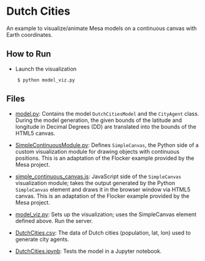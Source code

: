 # Dutch Cities
An example to visualize/animate Mesa models on a continuous canvas with Earth coordinates. 

## How to Run
* Launch the visualization
```
    $ python model_viz.py
```

## Files

* [model.py](model.py): Contains the model `DutchCitiesModel` and the `CityAgent` class. During the model generation, the given bounds of the latitude and longitude in Decimal Degrees (DD) are translated into the bounds of the HTML5 canvas. 
  
* [SimpleContinuousModule.py](SimpleContinuousModule.py): Defines ``SimpleCanvas``, the Python side of a custom visualization module for drawing objects with continuous positions. This is an adaptation of the Flocker example provided by the Mesa project. 
  
* [simple_continuous_canvas.js](simple_continuous_canvas.js): JavaScript side of the ``SimpleCanvas`` visualization module; takes the output generated by the Python ``SimpleCanvas`` element and draws it in the browser window via HTML5 canvas. This is an adaptation of the Flocker example provided by the Mesa project.
  
* [model_viz.py](model_viz.py): Sets up the visualization; uses the SimpleCanvas element defined above. Run the server.
  
* [DutchCities.csv](DutchCities.csv): The data of Dutch cities (population, lat, lon) used to generate city agents. 
  
* [DutchCities.ipynb](DutchCities.ipynb): Tests the model in a Jupyter notebook.


